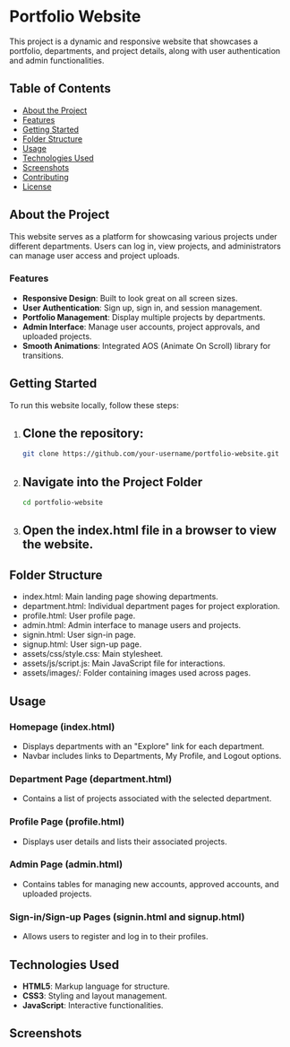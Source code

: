 # Portfolio Website

This project is a dynamic and responsive website that showcases a portfolio, departments, and project details, along with user authentication and admin functionalities.

## Table of Contents
- [About the Project](#about-the-project)
- [Features](#features)
- [Getting Started](#getting-started)
- [Folder Structure](#folder-structure)
- [Usage](#usage)
- [Technologies Used](#technologies-used)
- [Screenshots](#screenshots)
- [Contributing](#contributing)
- [License](#license)

## About the Project

This website serves as a platform for showcasing various projects under different departments. Users can log in, view projects, and administrators can manage user access and project uploads.

### Features

- **Responsive Design**: Built to look great on all screen sizes.
- **User Authentication**: Sign up, sign in, and session management.
- **Portfolio Management**: Display multiple projects by departments.
- **Admin Interface**: Manage user accounts, project approvals, and uploaded projects.
- **Smooth Animations**: Integrated AOS (Animate On Scroll) library for transitions.

## Getting Started

To run this website locally, follow these steps:

1. ## Clone the repository:
   ```bash
   git clone https://github.com/your-username/portfolio-website.git

2. ## Navigate into the Project Folder
    ```bash
    cd portfolio-website

3. ## Open the index.html file in a browser to view the website.

## Folder Structure

- index.html: Main landing page showing departments.
- department.html: Individual department pages for project exploration.
- profile.html: User profile page.
- admin.html: Admin interface to manage users and projects.
- signin.html: User sign-in page.
- signup.html: User sign-up page.
- assets/css/style.css: Main stylesheet.
- assets/js/script.js: Main JavaScript file for interactions.
- assets/images/: Folder containing images used across pages.

## Usage

### Homepage (index.html)
- Displays departments with an "Explore" link for each department.
- Navbar includes links to Departments, My Profile, and Logout options.

### Department Page (department.html)
- Contains a list of projects associated with the selected department.

### Profile Page (profile.html)
- Displays user details and lists their associated projects.

### Admin Page (admin.html)
- Contains tables for managing new accounts, approved accounts, and uploaded projects.

### Sign-in/Sign-up Pages (signin.html and signup.html)
- Allows users to register and log in to their profiles.

## Technologies Used
- **HTML5**: Markup language for structure.
- **CSS3**: Styling and layout management.
- **JavaScript**: Interactive functionalities.

## Screenshots
